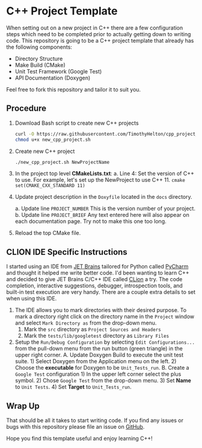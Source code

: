 # C++ Project Template
When setting out on a new project in C++ there are a few configuration steps
which need to be completed prior to actually getting down to writing code.
This repository is going to be a C++ project template that already has the
following components:

- Directory Structure
- Make Build (CMake)
- Unit Test Framework (Google Test)
- API Documentation (Doxygen)

Feel free to fork this repository and tailor it to suit you.

## Procedure
1. Download Bash script to create new C++ projects 
    ```bash
    curl -O https://raw.githubusercontent.com/TimothyHelton/cpp_project_template/master/new_cpp_project.sh
    chmod u+x new_cpp_project.sh
    ```
2. Create new C++ project
    ```bash
    ./new_cpp_project.sh NewProjectName
    ```
3. In the project top level **CMakeLists.txt**:
    a. Line 4: Set the version of C++ to use.  For example, let's set up the
    NewProject to use C++ 11.
        ```cmake
        set(CMAKE_CXX_STANDARD 11)
        ```
4. Update project description in the `Doxyfile` located in the `docs`
directory.
  
    a. Update line `PROJECT_NUMBER`
       This is the version number of your project.
    b. Update line `PROJECT_BRIEF`
        Any text entered here will also appear on each documentation page.
        Try not to make this one too long.
5. Reload the top CMake file.

## CLION IDE Specific Instructions
I started using an IDE from [JET Brains](https://www.jetbrains.com/) tailored
for Python called [PyCharm](https://www.jetbrains.com/pycharm/) and thought
it helped me write better code.
I'd been wanting to learn C++ and decided to give JET Brains C/C++ IDE called
[CLion](https://www.jetbrains.com/clion/) a try.
The code completion, interactive suggestions, debugger, introspection tools,
and built-in test execution are very handy.
There are a couple extra details to set when using this IDE.

1. The IDE allows you to mark directories with their desired purpose.
To mark a directory right click on the directory name in the `Project` window
and select `Mark Directory as` from the drop-down menu.
    1. Mark the `src` directory as `Project Sources and Headers`
    1. Mark the `tests/lib/googletest` directory as  `Library Files`
2. Setup the `Run/Debug Configuration` by selecting `Edit Configurations...`
from the pull-down menu from the run button (green triangle) in the upper right
corner.
    A. Update Doxygen Build to execute the unit test suite.
        1) Select Doxygen from the Application menu on the left.
        2) Choose the **executable** for Doxygen to be `Unit_Tests_run`.
    B. Create a `Google Test` configuration
        1) In the upper left corner select the plus symbol.
        2) Chose `Google Test` from the drop-down menu.
        3) Set **Name** to `Unit Tests`.
        4) Set **Target** to `Unit_Tests_run`.

## Wrap Up
That should be all it takes to start writing code.
If you find any issues or bugs with this repository please file an issue on
[GitHub](https://github.com/TimothyHelton/cpp_project_template/issues).

Hope you find this template useful and enjoy learning C++!